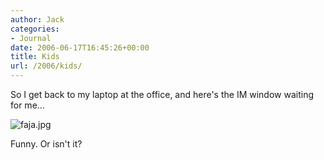 ```yaml
---
author: Jack
categories:
- Journal
date: 2006-06-17T16:45:26+00:00
title: Kids
url: /2006/kids/
---
```


So I get back to my laptop at the office, and here's the IM window waiting for me&#8230; 


<img id="image1271" src="/files/faja.jpg" alt="faja.jpg" /> 

Funny. Or isn't it?